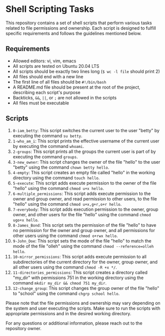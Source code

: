 # Shell Scripting Tasks

This repository contains a set of shell scripts that perform various tasks related to file permissions and ownership. Each script is designed to fulfill specific requirements and follows the guidelines mentioned below.

## Requirements
- Allowed editors: vi, vim, emacs
- All scripts are tested on Ubuntu 20.04 LTS
- All scripts should be exactly two lines long (`$ wc -l file` should print 2)
- All files should end with a new line
- The first line of all files should be `#!/bin/bash`
- A README.md file should be present at the root of the project, describing each script's purpose
- Backticks, `&&`, `||`, or `;` are not allowed in the scripts
- All files must be executable

## Scripts

1. `0-iam_betty`: This script switches the current user to the user "betty" by executing the command `su betty`.
2. `1-who_am_i`: This script prints the effective username of the current user by executing the command `whoami`.
3. `2-groups`: This script prints all the groups the current user is part of by executing the command `groups`.
4. `3-new_owner`: This script changes the owner of the file "hello" to the user "betty" using the command `chown betty hello`.
5. `4-empty`: This script creates an empty file called "hello" in the working directory using the command `touch hello`.
6. `5-execute`: This script adds execute permission to the owner of the file "hello" using the command `chmod u+x hello`.
7. `6-multiple_permissions`: This script adds execute permission to the owner and group owner, and read permission to other users, to the file "hello" using the command `chmod u+x,g+r,o+r hello`.
8. `7-everybody`: This script adds execution permission to the owner, group owner, and other users for the file "hello" using the command `chmod ugo+x hello`.
9. `8-James_Bond`: This script sets the permission of the file "hello" to have no permission for the owner and group owner, and all permissions for other users using the command `chmod o+rwx hello`.
10. `9-John_Doe`: This script sets the mode of the file "hello" to match the mode of the file "olleh" using the command `chmod --reference=olleh hello`.
11. `10-mirror_permissions`: This script adds execute permission to all subdirectories of the current directory for the owner, group owner, and all other users using the command `chmod -R +x */`.
12. `11-directories_permissions`: This script creates a directory called "my_dir" with permissions 751 in the working directory using the command `mkdir my_dir && chmod 751 my_dir`.
13. `12-change_group`: This script changes the group owner of the file "hello" to "school" using the command `chgrp school hello`.

Please note that the file permissions and ownership may vary depending on the system and user executing the scripts. Make sure to run the scripts with appropriate permissions and in the desired working directory.

For any questions or additional information, please reach out to the repository owner.


